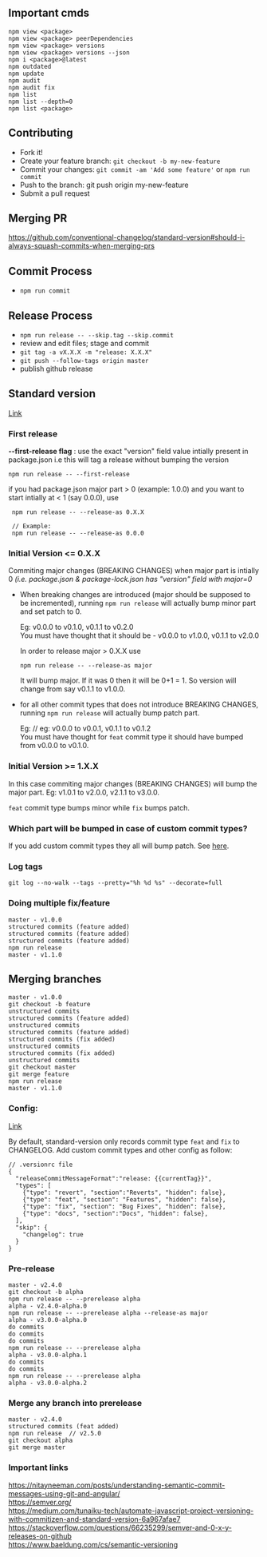 ## Important cmds

```
npm view <package>
npm view <package> peerDependencies
npm view <package> versions
npm view <package> versions --json
npm i <package>@latest
npm outdated
npm update
npm audit
npm audit fix
npm list
npm list --depth=0
npm list <package>
```

## Contributing

- Fork it!
- Create your feature branch: `git checkout -b my-new-feature`
- Commit your changes: `git commit -am 'Add some feature'` or `npm run commit`
- Push to the branch: git push origin my-new-feature
- Submit a pull request

## Merging PR

https://github.com/conventional-changelog/standard-version#should-i-always-squash-commits-when-merging-prs

## Commit Process

- `npm run commit`

## Release Process

- `npm run release -- --skip.tag --skip.commit`
- review and edit files; stage and commit
- `git tag -a vX.X.X -m "release: X.X.X"`
- `git push --follow-tags origin master`
- publish github release

## Standard version

[Link](https://github.com/conventional-changelog/standard-version)

### First release

**--first-release flag** : use the exact "version" field value intially present in package.json i.e this will tag a release without bumping the version

```
npm run release -- --first-release
```

if you had package.json major part > 0 (example: 1.0.0) and you want to start intially at < 1 (say 0.0.0), use

```
 npm run release -- --release-as 0.X.X

 // Example:
 npm run release -- --release-as 0.0.0
```

### Initial Version <= 0.X.X

Commiting major changes (BREAKING CHANGES) when major part is intially 0
_(i.e. package.json & package-lock.json has "version" field with major=0_

- When breaking changes are introduced (major should be supposed to be incremented), running `npm run release` will actually bump minor part and set patch to 0.

  Eg: v0.0.0 to v0.1.0, v0.1.1 to v0.2.0 \
  You must have thought that it should be - v0.0.0 to v1.0.0, v0.1.1 to v2.0.0

  In order to release major > 0.X.X use

  ```
  npm run release -- --release-as major
  ```

  It will bump major. If it was 0 then it will be 0+1 = 1. So version will change from say v0.1.1 to v1.0.0.

- for all other commit types that does not introduce BREAKING CHANGES, running `npm run release` will actually bump patch part.

  Eg: // eg: v0.0.0 to v0.0.1, v0.1.1 to v0.1.2 \
  You must have thought for `feat` commit type it should have bumped from v0.0.0 to v0.1.0.

### Initial Version >= 1.X.X

In this case commiting major changes (BREAKING CHANGES) will bump the major part. Eg: v1.0.1 to v2.0.0, v2.1.1 to v3.0.0.

`feat` commit type bumps minor while `fix` bumps patch.

### Which part will be bumped in case of custom commit types?

If you add custom commit types they all will bump patch. See [here](https://github.com/conventional-changelog/standard-version/issues/826#issuecomment-945194325).

### Log tags

```
git log --no-walk --tags --pretty="%h %d %s" --decorate=full
```

### Doing multiple fix/feature

```
master - v1.0.0
structured commits (feature added)
structured commits (feature added)
structured commits (feature added)
npm run release
master - v1.1.0
```

## Merging branches

```
master - v1.0.0
git checkout -b feature
unstructured commits
structured commits (feature added)
unstructured commits
structured commits (feature added)
structured commits (fix added)
unstructured commits
structured commits (fix added)
unstructured commits
git checkout master
git merge feature
npm run release
master - v1.1.0
```

### Config:

[Link](https://github.com/conventional-changelog/standard-version#configuration)

By default, standard-version only records commit type `feat` and `fix` to CHANGELOG. Add custom commit types and other config as follow:

```
// .versionrc file
{
  "releaseCommitMessageFormat":"release: {{currentTag}}",
  "types": [
    {"type": "revert", "section":"Reverts", "hidden": false},
    {"type": "feat", "section": "Features", "hidden": false},
    {"type": "fix", "section": "Bug Fixes", "hidden": false},
    {"type": "docs", "section":"Docs", "hidden": false},
  ],
  "skip": {
    "changelog": true
  }
}
```

### Pre-release

```
master - v2.4.0
git checkout -b alpha
npm run release -- --prerelease alpha
alpha - v2.4.0-alpha.0
npm run release -- --prerelease alpha --release-as major
alpha - v3.0.0-alpha.0
do commits
do commits
do commits
npm run release -- --prerelease alpha
alpha - v3.0.0-alpha.1
do commits
do commits
npm run release -- --prerelease alpha
alpha - v3.0.0-alpha.2
```

### Merge any branch into prerelease

```
master - v2.4.0
structured commits (feat added)
npm run release  // v2.5.0
git checkout alpha
git merge master
```

### Important links

https://nitayneeman.com/posts/understanding-semantic-commit-messages-using-git-and-angular/ \
https://semver.org/ \
https://medium.com/tunaiku-tech/automate-javascript-project-versioning-with-commitizen-and-standard-version-6a967afae7 \
https://stackoverflow.com/questions/66235299/semver-and-0-x-y-releases-on-github \
https://www.baeldung.com/cs/semantic-versioning
